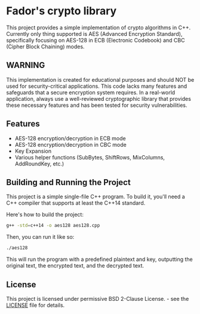 # Fador's crypto library

This project provides a simple implementation of crypto algorithms in C++.
Currently only thing supported is AES (Advanced Encryption Standard), specifically focusing on AES-128 in ECB (Electronic Codebook) and CBC (Cipher Block Chaining) modes.

## WARNING

This implementation is created for educational purposes and should NOT be used for security-critical applications. This code lacks many features and safeguards that a secure encryption system requires. In a real-world application, always use a well-reviewed cryptographic library that provides these necessary features and has been tested for security vulnerabilities.

## Features

- AES-128 encryption/decryption in ECB mode
- AES-128 encryption/decryption in CBC mode
- Key Expansion
- Various helper functions (SubBytes, ShiftRows, MixColumns, AddRoundKey, etc.)

## Building and Running the Project

This project is a simple single-file C++ program. To build it, you'll need a C++ compiler that supports at least the C++14 standard.

Here's how to build the project:

```bash
g++ -std=c++14 -o aes128 aes128.cpp
```

Then, you can run it like so:

```bash
./aes128
```

This will run the program with a predefined plaintext and key, outputting the original text, the encrypted text, and the decrypted text.

## License

This project is licensed under permissive BSD 2-Clause License. - see the [LICENSE](LICENSE) file for details.
